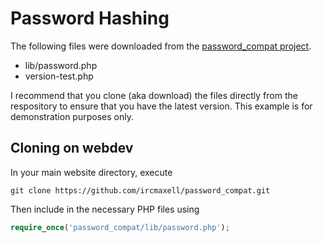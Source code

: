 # Password Hashing
The following files were downloaded from the [password_compat project](https://github.com/ircmaxell/password_compat).

* lib/password.php
* version-test.php

I recommend that you clone (aka download) the files directly from the respository to ensure that you have the latest version. This example is for demonstration purposes only. 

## Cloning on webdev
In your main website directory, execute
```
git clone https://github.com/ircmaxell/password_compat.git
```

Then include in the necessary PHP files using

```php
require_once('password_compat/lib/password.php');
```
